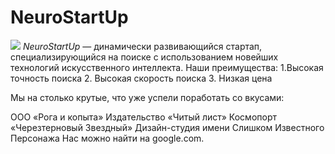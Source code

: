 # NeuroStartUp
![](https://netology-code.github.io/git-homeworks/introduction/assets/logo.png)
*NeuroStartUp* — динамически развивающийся стартап, специализирующийся на поиске с использованием новейших технологий искусственного интеллекта.
Наши преимущества:
1.Высокая точность поиска
2. Высокая скорость поиска
3. Низкая цена

Мы на столько крутые, что уже успели поработать со вкусами:

ООО «Рога и копыта»
Издательство «Читый лист»
Космопорт «Черезтерновый Звездный»
Дизайн-студия имени Слишком Известного Персонажа
Нас можно найти на google.com.